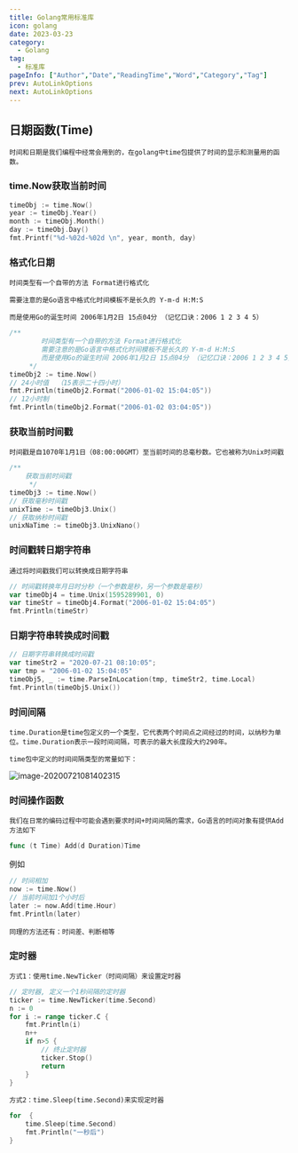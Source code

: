 ```yaml
---
title: Golang常用标准库
icon: golang
date: 2023-03-23
category:
  - Golang
tag:
  - 标准库
pageInfo: ["Author","Date","ReadingTime","Word","Category","Tag"]
prev: AutoLinkOptions
next: AutoLinkOptions
---
```


## 日期函数(Time)

    时间和日期是我们编程中经常会用到的，在golang中time包提供了时间的显示和测量用的函数。

### time.Now获取当前时间

```go
timeObj := time.Now()
year := timeObj.Year()
month := timeObj.Month()
day := timeObj.Day()
fmt.Printf("%d-%02d-%02d \n", year, month, day)
```

### 格式化日期

    时间类型有一个自带的方法 Format进行格式化

    需要注意的是Go语言中格式化时间模板不是长久的 Y-m-d H:M:S

    而是使用Go的诞生时间 2006年1月2日 15点04分 （记忆口诀：2006 1 2 3 4 5）

```go
/**
		时间类型有一个自带的方法 Format进行格式化
		需要注意的是Go语言中格式化时间模板不是长久的 Y-m-d H:M:S
		而是使用Go的诞生时间 2006年1月2日 15点04分 （记忆口诀：2006 1 2 3 4 5）
	 */
timeObj2 := time.Now()
// 24小时值  （15表示二十四小时）
fmt.Println(timeObj2.Format("2006-01-02 15:04:05"))
// 12小时制
fmt.Println(timeObj2.Format("2006-01-02 03:04:05"))
```

### 获取当前时间戳

    时间戳是自1070年1月1日（08:00:00GMT）至当前时间的总毫秒数。它也被称为Unix时间戳

```go
/**
	获取当前时间戳
	 */
timeObj3 := time.Now()
// 获取毫秒时间戳
unixTime := timeObj3.Unix()
// 获取纳秒时间戳
unixNaTime := timeObj3.UnixNano()
```

### 时间戳转日期字符串

    通过将时间戳我们可以转换成日期字符串

```go
// 时间戳转换年月日时分秒（一个参数是秒，另一个参数是毫秒）
var timeObj4 = time.Unix(1595289901, 0)
var timeStr = timeObj4.Format("2006-01-02 15:04:05")
fmt.Println(timeStr)
```

### 日期字符串转换成时间戳

```go
// 日期字符串转换成时间戳
var timeStr2 = "2020-07-21 08:10:05";
var tmp = "2006-01-02 15:04:05"
timeObj5, _ := time.ParseInLocation(tmp, timeStr2, time.Local)
fmt.Println(timeObj5.Unix())
```

### 时间间隔

    time.Duration是time包定义的一个类型，它代表两个时间点之间经过的时间，以纳秒为单位。time.Duration表示一段时间间隔，可表示的最大长度段大约290年。

    time包中定义的时间间隔类型的常量如下：

![image-20200721081402315](images/image-20200721081402315.png)

### 时间操作函数



    我们在日常的编码过程中可能会遇到要求时间+时间间隔的需求，Go语言的时间对象有提供Add方法如下

```go
func (t Time) Add(d Duration)Time
```

例如

```go
// 时间相加
now := time.Now()
// 当前时间加1个小时后
later := now.Add(time.Hour)
fmt.Println(later)
```

    同理的方法还有：时间差、判断相等

### 定时器

    方式1：使用time.NewTicker（时间间隔）来设置定时器

```go
// 定时器, 定义一个1秒间隔的定时器
ticker := time.NewTicker(time.Second)
n := 0
for i := range ticker.C {
    fmt.Println(i)
    n++
    if n>5 {
        // 终止定时器
        ticker.Stop()
        return
    }
}
```

    方式2：time.Sleep(time.Second)来实现定时器

```go
for  {
    time.Sleep(time.Second)
    fmt.Println("一秒后")
}
```

